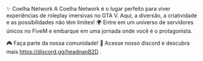 ✨ Coelha Network
A Coelha Network é o lugar perfeito para viver experiências de roleplay imersivas no GTA V. Aqui, a diversão, a criatividade e as possibilidades não têm limites! 🌍 Entre em um universo de servidores únicos no FiveM e embarque em uma jornada onde você é o protagonista.

🎮 Faça parte da nossa comunidade!
🔗 Acesse nosso discord e descubra mais https://discord.gg/headnanB2D .
